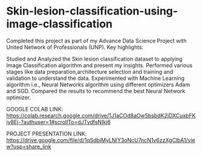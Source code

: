 # Skin-lesion-classification-using-image-classification

Completed this project as part of my Advance Data Science Project with United Network of Professionals (UNP). Key highlights:

Studied and Analyzed the Skin lesion classification dataset to applying Image Classification algorithm and present my insights. Performed various stages like data preparation,architecture selection and training and validation to understand the data. Experimented with Machine Learning algorithm i.e., Neural Networks algorithm using different optimizers Adam and SGD. Compared the results to recommend the best Neural Network optimizer.

GOOGLE COLAB LINK:
https://colab.research.google.com/drive/1J1aCOd8aOw5bsbdK2jDXCuxbFKiy8Ej-?authuser=1#scrollTo=dJTvdfsNIkj6

PROJECT PRESENTATION LINK:
https://drive.google.com/file/d/1qSdbjMyLNIY3oNcU7ncN1v6zzXgClbA1/view?usp=share_link
